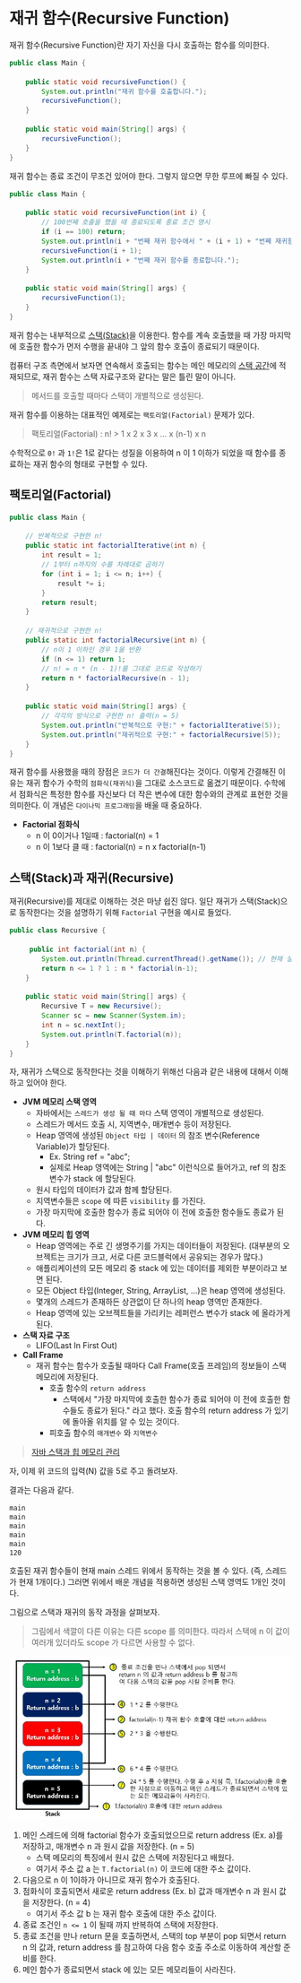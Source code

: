 # 재귀 함수(Recursive Function)

재귀 함수(Recursive Function)란 자기 자신을 다시 호출하는 함수를 의미한다.

```java
public class Main {

    public static void recursiveFunction() {
        System.out.println("재귀 함수를 호출합니다.");
        recursiveFunction();
    }

    public static void main(String[] args) {
        recursiveFunction();
    }
}
```

재귀 함수는 종료 조건이 무조건 있어야 한다. 그렇지 않으면 무한 루프에 빠질 수 있다.

```java
public class Main {

    public static void recursiveFunction(int i) {
        // 100번째 호출을 했을 때 종료되도록 종료 조건 명시
        if (i == 100) return;
        System.out.println(i + "번째 재귀 함수에서 " + (i + 1) + "번째 재귀함수를 호출합니다.");
        recursiveFunction(i + 1);
        System.out.println(i + "번째 재귀 함수를 종료합니다.");
    }

    public static void main(String[] args) {
        recursiveFunction(1);
    }
}
```

재귀 함수는 내부적으로 [스택(Stack)](https://github.com/BAEKJungHo/algorithms/tree/master/contents/DataStructures/Stack)을 이용한다. 함수를 계속 호출했을 때 가장 마지막에 호출한
함수가 먼저 수행을 끝내야 그 앞의 함수 호출이 종료되기 때문이다.

컴퓨터 구조 측면에서 보자면 연속해서 호출되는 함수는 메인 메모리의 [스택 공간](https://webdevtechblog.com/jvm-java-virtual-machine-architecture-94b914e93d86)에 적재되므로, 재귀 함수는 스택 자료구조와 같다는 말은 틀린 말이 아니다.

> 메서드를 호출할 때마다 스택이 개별적으로 생성된다.

재귀 함수를 이용하는 대표적인 예제로는 `팩토리얼(Factorial)` 문제가 있다.

> 팩토리얼(Factorial) : n! > 1 x 2 x 3 x ... x (n-1) x n

수학적으로 `0!` 과 `1!`은 1로 같다는 성질을 이용하여 n 이 1 이하가 되었을 때 함수를 종료하는 재귀 함수의 형태로 구현할 수 있다.

## 팩토리얼(Factorial)

```java
public class Main {

    // 반복적으로 구현한 n!
    public static int factorialIterative(int n) {
        int result = 1;
        // 1부터 n까지의 수를 차례대로 곱하기
        for (int i = 1; i <= n; i++) {
            result *= i;
        }
        return result;
    }

    // 재귀적으로 구현한 n!
    public static int factorialRecursive(int n) {
        // n이 1 이하인 경우 1을 반환
        if (n <= 1) return 1;
        // n! = n * (n - 1)!를 그대로 코드로 작성하기
        return n * factorialRecursive(n - 1);
    }

    public static void main(String[] args) {
        // 각각의 방식으로 구현한 n! 출력(n = 5)
        System.out.println("반복적으로 구현:" + factorialIterative(5));
        System.out.println("재귀적으로 구현:" + factorialRecursive(5));
    }
}
```

재귀 함수를 사용했을 때의 장점은 `코드가 더 간결`해진다는 것이다. 이렇게 간결해진 이유는 재귀 함수가 수학의 `점화식(재귀식)`을 그대로 소스코드로 옮겼기 때문이다. 수학에서 점화식은
특정한 함수를 자신보다 더 작은 변수에 대한 함수와의 관계로 표현한 것을 의미한다. 이 개념은 `다이나믹 프로그래밍`을 배울 때 중요하다.

- __Factorial 점화식__
  - n 이 0이거나 1일때 : factorial(n) = 1
  - n 이 1보다 클 때 : factorial(n) = n x factorial(n-1)  

## 스택(Stack)과 재귀(Recursive)

재귀(Recursive)를 제대로 이해하는 것은 마냥 쉽진 않다. 일단 재귀가 스택(Stack)으로 동작한다는 것을 설명하기 위해 `Factorial` 구현을 예시로 들었다.

```java
public class Recursive {

     public int factorial(int n) {
        System.out.println(Thread.currentThread().getName()); // 현재 실행중인 스레드 이름
        return n <= 1 ? 1 : n * factorial(n-1);
    }

    public static void main(String[] args) {
        Recursive T = new Recursive();
        Scanner sc = new Scanner(System.in);
        int n = sc.nextInt();
        System.out.println(T.factorial(n));
    }
}
```

자, 재귀가 스택으로 동작한다는 것을 이해하기 위해선 다음과 같은 내용에 대해서 이해하고 있어야 한다.

- __JVM 메모리 스택 영역__
    - 자바에서는 `스레드가 생성 될 때 마다` 스택 영역이 개별적으로 생성된다. 
    - 스레드가 메서드 호출 시, 지역변수, 매개변수 등이 저장된다.
    - Heap 영역에 생성된 `Object 타입 | 데이터` 의 참조 변수(Reference Variable)가 할당된다.
        - Ex. String ref = "abc";
        - 실제로 Heap 영역에는 String | "abc" 이런식으로 들어가고, ref 의 참조 변수가 stack 에 할당된다. 
    - 원시 타입의 데이터가 값과 함께 할당된다.
    - 지역변수들은 `scope` 에 따른 `visibility` 를 가진다.
    - 가장 마지막에 호출한 함수가 종료 되어야 이 전에 호출한 함수들도 종료가 된다.
- __JVM 메모리 힙 영역__
    - Heap 영역에는 주로 긴 생명주기를 가지는 데이터들이 저장된다. (대부분의 오브젝트는 크기가 크고, 서로 다른 코드블럭에서 공유되는 경우가 많다.)
    - 애플리케이션의 모든 메모리 중 stack 에 있는 데이터를 제외한 부분이라고 보면 된다.
    - 모든 Object 타입(Integer, String, ArrayList, ...)은 heap 영역에 생성된다.
    - 몇개의 스레드가 존재하든 상관없이 단 하나의 heap 영역만 존재한다.
    - Heap 영역에 있는 오브젝트들을 가리키는 레퍼런스 변수가 stack 에 올라가게 된다.
- __스택 자료 구조__
    - LIFO(Last In First Out)
- __Call Frame__
    - 재귀 함수는 함수가 호출될 때마다 Call Frame(호출 프레임)의 정보들이 스택 메모리에 저장된다.
        - 호출 함수의 `return address`
            - 스택에서 "가장 마지막에 호출한 함수가 종료 되어야 이 전에 호출한 함수들도 종료가 된다." 라고 했다. 호출 함수의 return address 가 있기에 돌아올 위치를 알 수 있는 것이다.
        - 피호출 함수의 `매개변수` 와 `지역변수`

> [자바 스택과 힙 메모리 관리](https://yaboong.github.io/java/2018/05/26/java-memory-management/)

자, 이제 위 코드의 입력(N) 값을 5로 주고 돌려보자.

결과는 다음과 같다. 

```
main 
main
main
main
main
120
```

호출된 재귀 함수들이 현재 main 스레드 위에서 동작하는 것을 볼 수 있다. (즉, 스레드가 현재 1개이다.) 그러면 위에서 배운 개념을 적용하면 생성된 스택 영역도 1개인 것이다.

그림으로 스택과 재귀의 동작 과정을 살펴보자. 

> 그림에서 색깔이 다른 이유는 다른 scope 를 의미한다. 따라서 스택에 n 이 값이 여러개 있더라도 scope 가 다르면 사용할 수 없다.

![IMAGES](../../images/stack.JPG)

1. 메인 스레드에 의해 factorial 함수가 호출되었으므로 return address (Ex. a)를 저장하고, 매개변수 n 과 원시 값을 저장한다. (n = 5)
    - 스택 메모리의 특징에서 원시 값은 스택에 저장된다고 배웠다.
    - 여기서 주소 값 a 는 `T.factorial(n)` 이 코드에 대한 주소 값이다.
2. 다음으로 n 이 1이하가 아니므로 재귀 함수가 호출된다.
3. 점화식이 호출되면서 새로운 return address (Ex. b) 값과 매개변수 n 과 원시 값을 저장한다. (n = 4)
    - 여기서 주소 값 b 는 재귀 함수 호출에 대한 주소 값이다.
4. 종료 조건인 `n <= 1` 이 될때 까지 반복하여 스택에 저장한다.
5. 종료 조건을 만나 return 문을 호출하면서, 스택의 top 부분이 pop 되면서 return n 의 값과, return address 를 참고하여 다음 함수 호출 주소로 이동하여 계산할 준비를 한다.
6. 메인 함수가 종료되면서 stack 에 있는 모든 메모리들이 사라진다.




